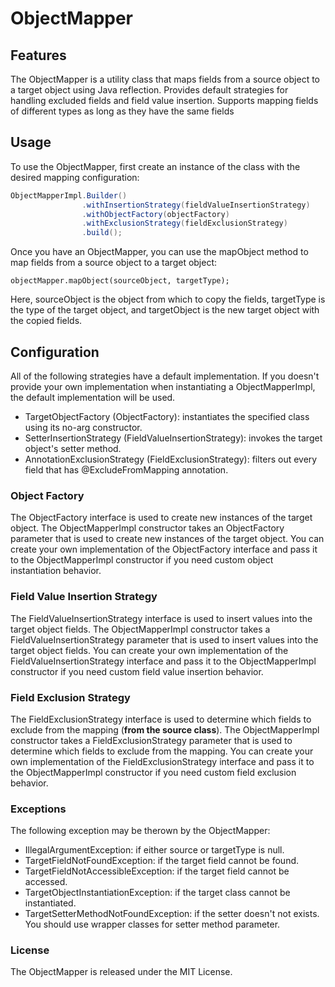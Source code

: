 # ObjectMapper
## Features
The ObjectMapper is a utility class that maps fields from a source object to a target object using Java reflection.
    Provides default strategies for handling excluded fields and field value insertion.
    Supports mapping fields of different types as long as they have the same fields
## Usage

To use the ObjectMapper, first create an instance of the class with the desired mapping configuration:

```java
ObjectMapperImpl.Builder()
                .withInsertionStrategy(fieldValueInsertionStrategy)
                .withObjectFactory(objectFactory)
                .withExclusionStrategy(fieldExclusionStrategy)
                .build();
```


Once you have an ObjectMapper, you can use the mapObject method to map fields from a source object to a target object:


    objectMapper.mapObject(sourceObject, targetType);

Here, sourceObject is the object from which to copy the fields, targetType is the type of the target object, and targetObject is the new target object with the copied fields.
## Configuration
All of the following strategies have a default implementation. 
If you doesn't provide your own implementation when instantiating a ObjectMapperImpl, the default implementation will be used.

- TargetObjectFactory (ObjectFactory): instantiates the specified class using its no-arg constructor.
- SetterInsertionStrategy (FieldValueInsertionStrategy): invokes the target object's setter method. 
- AnnotationExclusionStrategy (FieldExclusionStrategy): filters out every field that has @ExcludeFromMapping annotation.
### Object Factory
The ObjectFactory interface is used to create new instances of the target object. The ObjectMapperImpl constructor takes an ObjectFactory parameter that is used to create new instances of the target object. You can create your own implementation of the ObjectFactory interface and pass it to the ObjectMapperImpl constructor if you need custom object instantiation behavior.

### Field Value Insertion Strategy
The FieldValueInsertionStrategy interface is used to insert values into the target object fields. The ObjectMapperImpl constructor takes a FieldValueInsertionStrategy parameter that is used to insert values into the target object fields. You can create your own implementation of the FieldValueInsertionStrategy interface and pass it to the ObjectMapperImpl constructor if you need custom field value insertion behavior.

### Field Exclusion Strategy
The FieldExclusionStrategy interface is used to determine which fields to exclude from the mapping (**from the source class**). The ObjectMapperImpl constructor takes a FieldExclusionStrategy parameter that is used to determine which fields to exclude from the mapping. You can create your own implementation of the FieldExclusionStrategy interface and pass it to the ObjectMapperImpl constructor if you need custom field exclusion behavior.
### Exceptions
The following exception may be therown by the ObjectMapper:
- IllegalArgumentException: if either source or targetType is null.
- TargetFieldNotFoundException: if the target field cannot be found.
- TargetFieldNotAccessibleException: if the target field cannot be accessed.
- TargetObjectInstantiationException: if the target class cannot be instantiated.
- TargetSetterMethodNotFoundException: if the setter doesn't not exists. You should use wrapper classes for setter method parameter.
### License
The ObjectMapper is released under the MIT License.
